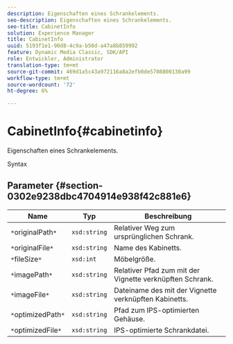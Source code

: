 ```yaml
---
description: Eigenschaften eines Schrankelements.
seo-description: Eigenschaften eines Schrankelements.
seo-title: CabinetInfo
solution: Experience Manager
title: CabinetInfo
uuid: 5193f1e1-90d8-4c9a-b50d-a47a8b859992
feature: Dynamic Media Classic, SDK/API
role: Entwickler, Administrator
translation-type: tm+mt
source-git-commit: 469d1a5c43a972116a8a2efb0de5708800130a99
workflow-type: tm+mt
source-wordcount: '72'
ht-degree: 6%

---
```



# CabinetInfo{#cabinetinfo}

Eigenschaften eines Schrankelements.

Syntax

## Parameter {#section-0302e9238dbc4704914e938f42c881e6}

| Name | Typ | Beschreibung |
|---|---|---|
| `*`originalPath`*` | `xsd:string` | Relativer Weg zum ursprünglichen Schrank. |
| `*`originalFile`*` | `xsd:string` | Name des Kabinetts. |
| `*`fileSize`*` | `xsd:int` | Möbelgröße. |
| `*`imagePath`*` | `xsd:string` | Relativer Pfad zum mit der Vignette verknüpften Schrank. |
| `*`imageFile`*` | `xsd:string` | Dateiname des mit der Vignette verknüpften Kabinetts. |
| `*`optimizedPath`*` | `xsd:string` | Pfad zum IPS-optimierten Gehäuse. |
| `*`optimizedFile`*` | `xsd:string` | IPS-optimierte Schrankdatei. |

